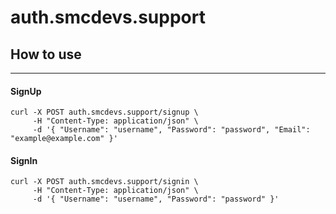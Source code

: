 # auth.smcdevs.support

## How to use

---
#### SignUp

``` 
curl -X POST auth.smcdevs.support/signup \
     -H "Content-Type: application/json" \
     -d '{ "Username": "username", "Password": "password", "Email": "example@example.com" }'
```

#### SignIn
```
curl -X POST auth.smcdevs.support/signin \
     -H "Content-Type: application/json" \
     -d '{ "Username": "username", "Password": "password" }'
```